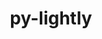 ---
title: "py-lightly"
layout: cache
categories: [package, develop-2024-02-04]
meta: {"versions": ["1.4.26"], "compilers": ["apple-clang@=15.0.0", "gcc@=11.4.0"], "oss": ["ubuntu22.04", "ventura"], "platforms": ["darwin", "linux"], "targets": ["aarch64", "x86_64_v3"], "stacks": ["ml-darwin-aarch64-mps", "ml-linux-x86_64-cpu", "ml-linux-x86_64-cuda", "root"], "num_specs": 3, "num_specs_by_stack": {"root": 3, "ml-darwin-aarch64-mps": 1, "ml-linux-x86_64-cuda": 1, "ml-linux-x86_64-cpu": 1}}
spec_details: [{"hash": "yvuqpvzuihsvxpfi4b4bofrkia5sdkvq", "compiler": "apple-clang@=15.0.0", "versions": ["1.4.26"], "os": "ventura", "platform": "darwin", "target": "aarch64", "variants": ["build_system=python_pip"], "stacks": ["root", "ml-darwin-aarch64-mps"], "size": "-", "tarball": "https://binaries.spack.io/releases/develop-2024-02-04/build_cache/darwin-ventura-aarch64/apple-clang-15.0.0/py-lightly-1.4.26/darwin-ventura-aarch64-apple-clang-15.0.0-py-lightly-1.4.26-yvuqpvzuihsvxpfi4b4bofrkia5sdkvq.spack"}, {"hash": "f55bjibkiqevk4rn2fhtbzt6diem4d3z", "compiler": "gcc@=11.4.0", "versions": ["1.4.26"], "os": "ubuntu22.04", "platform": "linux", "target": "x86_64_v3", "variants": ["build_system=python_pip"], "stacks": ["root", "ml-linux-x86_64-cuda"], "size": "-", "tarball": "https://binaries.spack.io/releases/develop-2024-02-04/build_cache/linux-ubuntu22.04-x86_64_v3/gcc-11.4.0/py-lightly-1.4.26/linux-ubuntu22.04-x86_64_v3-gcc-11.4.0-py-lightly-1.4.26-f55bjibkiqevk4rn2fhtbzt6diem4d3z.spack"}, {"hash": "ijg74l5g2mxr53m5cu6dzfwjsbp5rwpc", "compiler": "gcc@=11.4.0", "versions": ["1.4.26"], "os": "ubuntu22.04", "platform": "linux", "target": "x86_64_v3", "variants": ["build_system=python_pip"], "stacks": ["root", "ml-linux-x86_64-cpu"], "size": "-", "tarball": "https://binaries.spack.io/releases/develop-2024-02-04/build_cache/linux-ubuntu22.04-x86_64_v3/gcc-11.4.0/py-lightly-1.4.26/linux-ubuntu22.04-x86_64_v3-gcc-11.4.0-py-lightly-1.4.26-ijg74l5g2mxr53m5cu6dzfwjsbp5rwpc.spack"}]
---